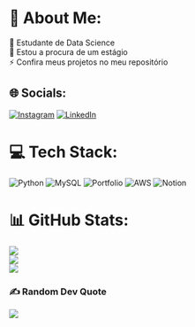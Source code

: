 # 💫 About Me:
🔭 Estudante de Data Science <br>🤝 Estou a procura de um estágio<br>⚡ Confira meus projetos no meu repositório


## 🌐 Socials:
[![Instagram](https://img.shields.io/badge/Instagram-%23E4405F.svg?logo=Instagram&logoColor=white)](https://instagram.com/@felipehora_) [![LinkedIn](https://img.shields.io/badge/LinkedIn-%230077B5.svg?logo=linkedin&logoColor=white)](https://linkedin.com/in/FelipeTorresHora) 

# 💻 Tech Stack:
![Python](https://img.shields.io/badge/python-3670A0?style=for-the-badge&logo=python&logoColor=ffdd54) ![MySQL](https://img.shields.io/badge/mysql-%2300f.svg?style=for-the-badge&logo=mysql&logoColor=white) ![Portfolio](https://img.shields.io/badge/Portfolio-%23000000.svg?style=for-the-badge&logo=firefox&logoColor=#FF7139) ![AWS](https://img.shields.io/badge/AWS-%23FF9900.svg?style=for-the-badge&logo=amazon-aws&logoColor=white) ![Notion](https://img.shields.io/badge/Notion-%23000000.svg?style=for-the-badge&logo=notion&logoColor=white)
# 📊 GitHub Stats:
![](https://github-readme-stats.vercel.app/api?username=fhora93&theme=prussian&hide_border=false&include_all_commits=false&count_private=false)<br/>
![](https://github-readme-streak-stats.herokuapp.com/?user=fhora93&theme=prussian&hide_border=false)<br/>
![](https://github-readme-stats.vercel.app/api/top-langs/?username=fhora93&theme=prussian&hide_border=false&include_all_commits=false&count_private=false&layout=compact)

### ✍️ Random Dev Quote
![](https://quotes-github-readme.vercel.app/api?type=horizontal&theme=radical)

<!-- Proudly created with GPRM ( https://gprm.itsvg.in ) -->